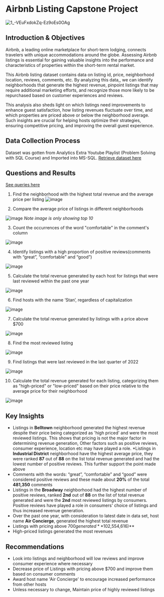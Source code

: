 # Airbnb Listing Capstone Project

![1_-VEuFxdokZq-Ez9oEs0OAg](https://github.com/user-attachments/assets/38873d0e-a002-42b8-b662-2ef67f88cabc)

## Introduction & Objectives
Airbnb, a leading online marketplace for short-term lodging, connects travelers with unique accommodations around the globe. Assessing Airbnb listings is essential for gaining valuable insights into the performance and characteristics of properties within the short-term rental market. 

This Airbnb listing dataset contains data on listing id, price, neighborhood location, reviews, comments, etc. By analyzing this data,, we can identify neighborhoods that generate the highest revenue, pinpoint listings that may require additional marketing efforts, and recognize those more likely to be repurchased based on customer experiences and reviews.

This analysis also sheds light on which listings need improvements to enhance guest satisfaction, how listing revenues fluctuate over time, and which properties are priced above or below the neighborhood average. Such insights are crucial for helping hosts optimize their strategies, ensuring competitive pricing, and improving the overall guest experience.

## Data Collection Process
Dataset was gotten from Analytics Extra Youtube Playlist (Problem Solving with SQL Course) and Imported into MS-SQL.
[Retrieve dataset here](https://youtu.be/uAM023J7bZI?si=jTph0zlEc2kHDmrH)

## Questions and Results
[See queries here](https://github.com/Ruqayyat-Hassan/MS-SQL-Projects/blob/e8e60818e2075a1a380dbc2e088065b32e22bad0/Airbnb%20Listing%20Project/SQL%20Capstone%20Project.sql)

1. Find the neighborhood with the highest total revenue and the average price per listing
![image](https://github.com/user-attachments/assets/446d624d-40b0-47c3-904c-957936c87fea)

2. Compare the average price of listings in different neighborhoods

![image](https://github.com/user-attachments/assets/81339019-fc38-429b-b5e3-12b60c6636b8)
*Note image is only showing top 10*

3. Count the occurrences of the word "comfortable" in the comment's column

![image](https://github.com/user-attachments/assets/8bc00202-a0a3-4f5d-921f-a19e011418e1)

4. Identify listings with a high proportion of positive reviews(comments with “great”, “comfortable” and “good”)

![image](https://github.com/user-attachments/assets/40c3b5ec-a863-4a90-8fbf-e13f81e6da41)

5. Calculate the total revenue generated by each host for listings that were last reviewed within the past one year

![image](https://github.com/user-attachments/assets/5f11cf99-53ef-41e2-84d6-ac2f2afeb515)

6. Find hosts with the name ‘Stan’, regardless of capitalization

![image](https://github.com/user-attachments/assets/25c988a8-1a07-49ed-bda1-9933c97c1f10)

7. Calculate the total revenue generated by listings with a price above $700

![image](https://github.com/user-attachments/assets/137322cb-8327-45e5-8e2a-cd91f1c5fb14)

8. Find the most reviewed listing

![image](https://github.com/user-attachments/assets/36ff2a08-79aa-4270-a350-3c34b3faeb36)

9. Find listings that were last reviewed in the last quarter of 2022

![image](https://github.com/user-attachments/assets/8c7eb33e-e609-42cd-9b80-9e205f0364fd)

10. Calculate the total revenue generated for each listing, categorizing them as "high-priced" or "low-priced" based on their price relative to the average price for their neighborhood

![image](https://github.com/user-attachments/assets/2fc83eb2-0cbc-41d2-bb89-4d2ed6475f7f)

## Key Insights
* Listings in **Belltown** neighborhood generated the highest revenue despite their price being  categorized as 'high priced' and were the most reviewed listings. This shows that pricing is not the major factor in determining revenue generation, Other factors such as positive reviews, consumer experience, location etc may have played a role.
*Listings in **Industrial District** neighborhood have the highest average price, they were ranked **87** out of **88** on the list total revenue generated and had the lowest number of positive reviews. This further support the point made above
* Comments with the words: “great”, “comfortable” and “good” were considered positive reviews and these made about **20%** of the total **481,350** comments
* Listings in the **Broadway** neighborhood had the highest number of positive reviews, ranked **2nd** out of **88** on the list of total revenue generated and were the **2nd** most reviewed listings by consumers. Positive reviews have played a role in consumers' choice of listings and thus increased revenue generation.
* Over the past one year, with consideration to latest date in data set, host name **Air Concierge**, generated the highest total revenue
* Listings with pricing above $700 generated **10%** of the total revenue **($2,554,616)**
* High-priced listings generated the most revenues

## Recommendations
* Look into listings and neighborhood will low reviews and improve consumer experience where necessary
* Decrease price of Listings with pricing above $700 and improve them based on consumer comments
* Award host name  'Air Concierge' to encourage increased performance from other hosts
* Unless necessary to change, Maintain price of highly reviewed listings

